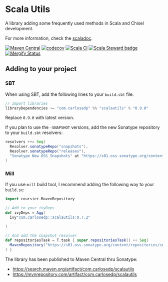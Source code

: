 # Scala Utils

A library adding some frequently used methods in Scala and Chisel development.

For more information, check the [scaladoc](https://www.javadoc.io/doc/com.carlosedp/scalautils_2.13/latest/com/carlosedp/scalautils/index.html).


[![Maven Central](https://maven-badges.herokuapp.com/maven-central/com.carlosedp/scalautils_2.13/badge.svg)](https://maven-badges.herokuapp.com/maven-central/com.carlosedp/scalautils_2.13/badge.svg)
[![codecov](https://codecov.io/gh/carlosedp/scalautils/branch/main/graph/badge.svg?token=YNEKF3OO04)](https://codecov.io/gh/carlosedp/scalautils)
[![Scala CI](https://github.com/carlosedp/scalautils/actions/workflows/scala.yml/badge.svg)](https://github.com/carlosedp/scalautils/actions/workflows/scala.yml)
[![Scala Steward badge](https://img.shields.io/badge/Scala_Steward-helping-blue.svg?style=flat&logo=data:image/png;base64,iVBORw0KGgoAAAANSUhEUgAAAA4AAAAQCAMAAAARSr4IAAAAVFBMVEUAAACHjojlOy5NWlrKzcYRKjGFjIbp293YycuLa3pYY2LSqql4f3pCUFTgSjNodYRmcXUsPD/NTTbjRS+2jomhgnzNc223cGvZS0HaSD0XLjbaSjElhIr+AAAAAXRSTlMAQObYZgAAAHlJREFUCNdNyosOwyAIhWHAQS1Vt7a77/3fcxxdmv0xwmckutAR1nkm4ggbyEcg/wWmlGLDAA3oL50xi6fk5ffZ3E2E3QfZDCcCN2YtbEWZt+Drc6u6rlqv7Uk0LdKqqr5rk2UCRXOk0vmQKGfc94nOJyQjouF9H/wCc9gECEYfONoAAAAASUVORK5CYII=)](https://scala-steward.org)
[![Mergify Status][mergify-status]][mergify]

[mergify]: https://mergify.com
[mergify-status]: https://img.shields.io/endpoint.svg?url=https://api.mergify.com/v1/badges/carlosedp/scalautils&style=flat


## Adding to your project

### SBT

When using SBT, add the following lines to your `build.sbt` file.

```scala
// Import libraries
libraryDependencies += "com.carlosedp" %% "scalautils" % "0.9.0"
```

Replace `0.9.0` with latest version.

If you plan to use the `-SNAPSHOT` versions, add the new Sonatype repository to your `build.sbt` resolvers:

```scala
resolvers ++= Seq(
  Resolver.sonatypeRepo("snapshots"),
  Resolver.sonatypeRepo("releases"),
  "Sonatype New OSS Snapshots" at "https://s01.oss.sonatype.org/content/repositories/snapshots"
)
```

### Mill

If you use `mill` build tool, I recommend adding the following way to your `build.sc`:

```scala
import coursier.MavenRepository

// Add to your ivyDeps
def ivyDeps = Agg(
  ivy"com.carlosedp::scalautils:0.7.2"
  ...
)

// And add the snapshot resolver
def repositoriesTask = T.task { super.repositoriesTask() ++ Seq(
  MavenRepository("https://s01.oss.sonatype.org/content/repositories/snapshots")
) }
```

The library has been published to Maven Central thru Sonatype:

* <https://search.maven.org/artifact/com.carlosedp/scalautils>
* <https://mvnrepository.com/artifact/com.carlosedp/scalautils>
